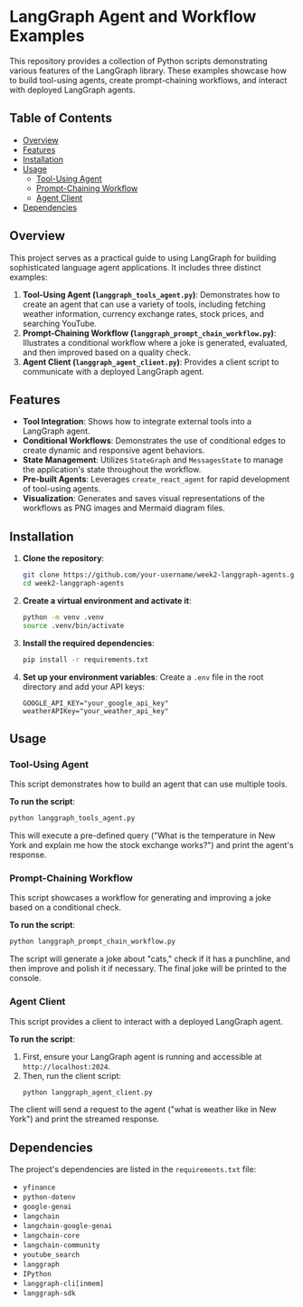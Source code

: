 
# LangGraph Agent and Workflow Examples

This repository provides a collection of Python scripts demonstrating various features of the LangGraph library. These examples showcase how to build tool-using agents, create prompt-chaining workflows, and interact with deployed LangGraph agents.

## Table of Contents

- [Overview](#overview)
- [Features](#features)
- [Installation](#installation)
- [Usage](#usage)
  - [Tool-Using Agent](#tool-using-agent)
  - [Prompt-Chaining Workflow](#prompt-chaining-workflow)
  - [Agent Client](#agent-client)
- [Dependencies](#dependencies)

## Overview

This project serves as a practical guide to using LangGraph for building sophisticated language agent applications. It includes three distinct examples:

1.  **Tool-Using Agent (`langgraph_tools_agent.py`)**: Demonstrates how to create an agent that can use a variety of tools, including fetching weather information, currency exchange rates, stock prices, and searching YouTube.
2.  **Prompt-Chaining Workflow (`langgraph_prompt_chain_workflow.py`)**: Illustrates a conditional workflow where a joke is generated, evaluated, and then improved based on a quality check.
3.  **Agent Client (`langgraph_agent_client.py`)**: Provides a client script to communicate with a deployed LangGraph agent.

## Features

-   **Tool Integration**: Shows how to integrate external tools into a LangGraph agent.
-   **Conditional Workflows**: Demonstrates the use of conditional edges to create dynamic and responsive agent behaviors.
-   **State Management**: Utilizes `StateGraph` and `MessagesState` to manage the application's state throughout the workflow.
-   **Pre-built Agents**: Leverages `create_react_agent` for rapid development of tool-using agents.
-   **Visualization**: Generates and saves visual representations of the workflows as PNG images and Mermaid diagram files.

## Installation

1.  **Clone the repository**:
    ```bash
    git clone https://github.com/your-username/week2-langgraph-agents.git
    cd week2-langgraph-agents
    ```

2.  **Create a virtual environment and activate it**:
    ```bash
    python -m venv .venv
    source .venv/bin/activate
    ```

3.  **Install the required dependencies**:
    ```bash
    pip install -r requirements.txt
    ```

4.  **Set up your environment variables**:
    Create a `.env` file in the root directory and add your API keys:
    ```
    GOOGLE_API_KEY="your_google_api_key"
    weatherAPIKey="your_weather_api_key"
    ```

## Usage

### Tool-Using Agent

This script demonstrates how to build an agent that can use multiple tools.

**To run the script**:
```bash
python langgraph_tools_agent.py
```

This will execute a pre-defined query ("What is the temperature in New York and explain me how the stock exchange works?") and print the agent's response.

### Prompt-Chaining Workflow

This script showcases a workflow for generating and improving a joke based on a conditional check.

**To run the script**:
```bash
python langgraph_prompt_chain_workflow.py
```

The script will generate a joke about "cats," check if it has a punchline, and then improve and polish it if necessary. The final joke will be printed to the console.

### Agent Client

This script provides a client to interact with a deployed LangGraph agent.

**To run the script**:
1.  First, ensure your LangGraph agent is running and accessible at `http://localhost:2024`.
2.  Then, run the client script:
    ```bash
    python langgraph_agent_client.py
    ```

The client will send a request to the agent ("what is weather like in New York") and print the streamed response.

## Dependencies

The project's dependencies are listed in the `requirements.txt` file:

- `yfinance`
- `python-dotenv`
- `google-genai`
- `langchain`
- `langchain-google-genai`
- `langchain-core`
- `langchain-community`
- `youtube_search`
- `langgraph`
- `IPython`
- `langgraph-cli[inmem]`
- `langgraph-sdk`
